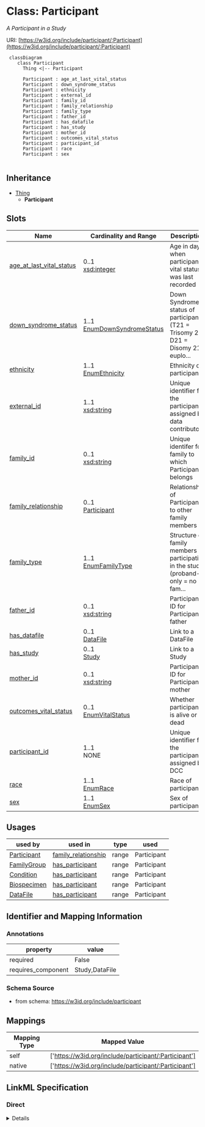 # Class: Participant
_A Participant in a Study_





URI: [https://w3id.org/include/participant/:Participant](https://w3id.org/include/participant/:Participant)




```mermaid
 classDiagram
    class Participant
      Thing <|-- Participant
      
      Participant : age_at_last_vital_status
      Participant : down_syndrome_status
      Participant : ethnicity
      Participant : external_id
      Participant : family_id
      Participant : family_relationship
      Participant : family_type
      Participant : father_id
      Participant : has_datafile
      Participant : has_study
      Participant : mother_id
      Participant : outcomes_vital_status
      Participant : participant_id
      Participant : race
      Participant : sex
      
```





## Inheritance
* [Thing](Thing.md)
    * **Participant**



## Slots

| Name | Cardinality and Range  | Description  |
| ---  | ---  | --- |
| [age_at_last_vital_status](age_at_last_vital_status.md) | 0..1 <br/> [xsd:integer](xsd:integer)  | Age in days when participant's vital status was last recorded  |
| [down_syndrome_status](down_syndrome_status.md) | 1..1 <br/> [EnumDownSyndromeStatus](EnumDownSyndromeStatus.md)  | Down Syndrome status of participant (T21 = Trisomy 21; D21 = Disomy 21, euplo...  |
| [ethnicity](ethnicity.md) | 1..1 <br/> [EnumEthnicity](EnumEthnicity.md)  | Ethnicity of participant  |
| [external_id](external_id.md) | 1..1 <br/> [xsd:string](xsd:string)  | Unique identifier for the participant, assigned by data contributor  |
| [family_id](family_id.md) | 0..1 <br/> [xsd:string](xsd:string)  | Unique identifer for family to which Participant belongs  |
| [family_relationship](family_relationship.md) | 0..1 <br/> [Participant](Participant.md)  | Relationship of Participant to other family members  |
| [family_type](family_type.md) | 1..1 <br/> [EnumFamilyType](EnumFamilyType.md)  | Structure of family members participating in the study (proband-only = no fam...  |
| [father_id](father_id.md) | 0..1 <br/> [xsd:string](xsd:string)  | Participant ID for Participant's father  |
| [has_datafile](has_datafile.md) | 0..1 <br/> [DataFile](DataFile.md)  | Link to a DataFile  |
| [has_study](has_study.md) | 0..1 <br/> [Study](Study.md)  | Link to a Study  |
| [mother_id](mother_id.md) | 0..1 <br/> [xsd:string](xsd:string)  | Participant ID for Participant's mother  |
| [outcomes_vital_status](outcomes_vital_status.md) | 0..1 <br/> [EnumVitalStatus](EnumVitalStatus.md)  | Whether participant is alive or dead  |
| [participant_id](participant_id.md) | 1..1 <br/> NONE  | Unique identifier for the participant, assigned by DCC  |
| [race](race.md) | 1..1 <br/> [EnumRace](EnumRace.md)  | Race of participant  |
| [sex](sex.md) | 1..1 <br/> [EnumSex](EnumSex.md)  | Sex of participant  |


## Usages


| used by | used in | type | used |
| ---  | --- | --- | --- |
| [Participant](Participant.md) | [family_relationship](family_relationship.md) | range | Participant |
| [FamilyGroup](FamilyGroup.md) | [has_participant](has_participant.md) | range | Participant |
| [Condition](Condition.md) | [has_participant](has_participant.md) | range | Participant |
| [Biospecimen](Biospecimen.md) | [has_participant](has_participant.md) | range | Participant |
| [DataFile](DataFile.md) | [has_participant](has_participant.md) | range | Participant |



## Identifier and Mapping Information





### Annotations

| property | value |
| --- | --- |
| required | False |
| requires_component | Study,DataFile |




### Schema Source


* from schema: https://w3id.org/include/participant







## Mappings

| Mapping Type | Mapped Value |
| ---  | ---  |
| self | ['https://w3id.org/include/participant/:Participant'] |
| native | ['https://w3id.org/include/participant/:Participant'] |


## LinkML Specification

<!-- TODO: investigate https://stackoverflow.com/questions/37606292/how-to-create-tabbed-code-blocks-in-mkdocs-or-sphinx -->

### Direct

<details>
```yaml
name: Participant
definition_uri: include:Participant
annotations:
  required:
    tag: required
    value: 'False'
  requires_component:
    tag: requires_component
    value: Study,DataFile
description: A Participant in a Study
title: Participant
from_schema: https://w3id.org/include/participant
rank: 1000
is_a: Thing
slots:
- age_at_last_vital_status
- down_syndrome_status
- ethnicity
- external_id
- family_id
- family_relationship
- family_type
- father_id
- has_datafile
- has_study
- mother_id
- outcomes_vital_status
- participant_id
- race
- sex

```
</details>

### Induced

<details>
```yaml
name: Participant
definition_uri: include:Participant
annotations:
  required:
    tag: required
    value: 'False'
  requires_component:
    tag: requires_component
    value: Study,DataFile
description: A Participant in a Study
title: Participant
from_schema: https://w3id.org/include/participant
rank: 1000
is_a: Thing
attributes:
  age_at_last_vital_status:
    name: age_at_last_vital_status
    definition_uri: include:age_at_last_vital_status
    description: Age in days when participant's vital status was last recorded
    title: Age At Last Vital Status
    from_schema: https://w3id.org/include/participant
    rank: 1000
    alias: age_at_last_vital_status
    owner: Participant
    domain_of:
    - Participant
    range: integer
  down_syndrome_status:
    name: down_syndrome_status
    definition_uri: include:down_syndrome_status
    description: Down Syndrome status of participant (T21 = Trisomy 21; D21 = Disomy
      21, euploid)
    title: Down Syndrome Status
    from_schema: https://w3id.org/include/participant
    rank: 1000
    alias: down_syndrome_status
    owner: Participant
    domain_of:
    - Participant
    range: enum_down_syndrome_status
    required: true
  ethnicity:
    name: ethnicity
    definition_uri: include:ethnicity
    description: Ethnicity of participant
    title: Ethnicity
    from_schema: https://w3id.org/include/participant
    rank: 1000
    alias: ethnicity
    owner: Participant
    domain_of:
    - Participant
    range: enum_ethnicity
    required: true
  external_id:
    name: external_id
    definition_uri: include:external_id
    description: Unique identifier for the participant, assigned by data contributor
    title: External Id
    from_schema: https://w3id.org/include/participant
    rank: 1000
    alias: external_id
    owner: Participant
    domain_of:
    - Participant
    range: string
    required: true
  family_id:
    name: family_id
    definition_uri: include:family_id
    description: Unique identifer for family to which Participant belongs
    title: Family Id
    from_schema: https://w3id.org/include/participant
    rank: 1000
    alias: family_id
    owner: Participant
    domain_of:
    - Participant
    range: string
  family_relationship:
    name: family_relationship
    definition_uri: include:family_relationship
    description: Relationship of Participant to other family members
    title: Family Relationship
    from_schema: https://w3id.org/include/participant
    rank: 1000
    alias: family_relationship
    owner: Participant
    domain_of:
    - Participant
    range: Participant
  family_type:
    name: family_type
    definition_uri: include:family_type
    description: Structure of family members participating in the study (proband-only
      = no family members participating; duo = proband + parent; trio = proband +
      2 parents; trio+ = proband + 2 parents + other relatives)
    title: Family Type
    from_schema: https://w3id.org/include/participant
    rank: 1000
    alias: family_type
    owner: Participant
    domain_of:
    - Participant
    range: enum_family_type
    required: true
  father_id:
    name: father_id
    definition_uri: include:father_id
    description: Participant ID for Participant's father
    title: Father Id
    from_schema: https://w3id.org/include/participant
    rank: 1000
    alias: father_id
    owner: Participant
    domain_of:
    - Participant
    range: string
  has_datafile:
    name: has_datafile
    definition_uri: include:has_datafile
    description: Link to a DataFile
    title: Has Datafile
    from_schema: https://w3id.org/include/assay
    rank: 1000
    alias: has_datafile
    owner: Participant
    domain_of:
    - Participant
    - Biospecimen
    range: DataFile
  has_study:
    name: has_study
    definition_uri: include:has_study
    description: Link to a Study
    title: Has Study
    from_schema: https://w3id.org/include/participant
    rank: 1000
    alias: has_study
    owner: Participant
    domain_of:
    - Participant
    - Biospecimen
    - DataFile
    range: Study
  mother_id:
    name: mother_id
    definition_uri: include:mother_id
    description: Participant ID for Participant's mother
    title: Mother Id
    from_schema: https://w3id.org/include/participant
    rank: 1000
    alias: mother_id
    owner: Participant
    domain_of:
    - Participant
    range: string
  outcomes_vital_status:
    name: outcomes_vital_status
    definition_uri: include:outcomes_vital_status
    description: Whether participant is alive or dead
    title: Outcomes Vital Status
    from_schema: https://w3id.org/include/participant
    rank: 1000
    alias: outcomes_vital_status
    owner: Participant
    domain_of:
    - Participant
    range: enum_vital_status
  participant_id:
    name: participant_id
    definition_uri: include:participant_id
    description: Unique identifier for the participant, assigned by DCC
    title: Participant Id
    from_schema: https://w3id.org/include/participant
    rank: 1000
    alias: participant_id
    owner: Participant
    domain_of:
    - Participant
    - DataFile
    required: true
  race:
    name: race
    definition_uri: include:race
    description: Race of participant
    title: Race
    from_schema: https://w3id.org/include/participant
    rank: 1000
    alias: race
    owner: Participant
    domain_of:
    - Participant
    range: enum_race
    required: true
  sex:
    name: sex
    definition_uri: include:sex
    description: Sex of participant
    title: Sex
    from_schema: https://w3id.org/include/participant
    rank: 1000
    alias: sex
    owner: Participant
    domain_of:
    - Participant
    range: enum_sex
    required: true

```
</details>